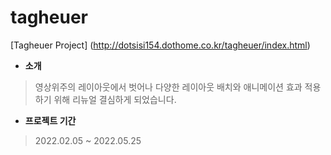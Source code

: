 
# tagheuer
[Tagheuer Project] (http://dotsisi154.dothome.co.kr/tagheuer/index.html)


- <strong>소개</strong>
> 영상위주의 레이아웃에서 벗어나 다양한 레이아웃 배치와 애니메이션 효과 적용하기 위해 리뉴얼 결심하게 되었습니다.

-  <strong>프로젝트 기간</strong>
> 2022.02.05 ~ 2022.05.25
